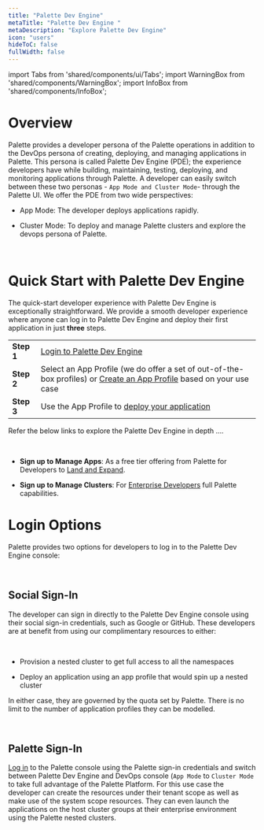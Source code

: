 ```yaml
---
title: "Palette Dev Engine"
metaTitle: "Palette Dev Engine "
metaDescription: "Explore Palette Dev Engine"
icon: "users"
hideToC: false
fullWidth: false
---
```


import Tabs from 'shared/components/ui/Tabs';
import WarningBox from 'shared/components/WarningBox';
import InfoBox from 'shared/components/InfoBox';


# Overview

Palette provides a developer persona of the Palette operations in addition to the DevOps persona of creating, deploying, and managing applications in Palette. This persona is called Palette Dev Engine (PDE); the experience developers have while building, maintaining, testing, deploying, and monitoring applications through Palette. A developer can easily switch between these two personas - `App Mode and Cluster Mode`- through the Palette UI. We offer the PDE from two wide perspectives:

* App Mode: The developer deploys applications rapidly.

* Cluster Mode: To deploy and manage Palette clusters and explore the devops persona of Palette.

<br />


# Quick Start with Palette Dev Engine

The quick-start developer experience with Palette Dev Engine is exceptionally straightforward. We provide a smooth developer experience where anyone can log in to Palette Dev Engine and deploy their first application in just **three** steps.

|    |  |
|----|---|
|**Step 1** |[Login to Palette Dev Engine](/devx#loginoptions)|
|**Step 2** |Select an App Profile (we do offer a set of out-of-the-box profiles) or [Create an App Profile](/devx/app-profile) based on your use case|
|**Step 3** |Use the App Profile to [deploy your application](/devx/apps)| 

Refer the below links to explore the Palette Dev Engine in depth ....

<br />

* **Sign up to Manage Apps**: As a free tier offering from Palette for Developers to [Land and Expand](/devx/dev-land-explore).


* **Sign up to Manage Clusters**: For [Enterprise Developers](/devx/enterprise-user) full Palette capabilities.

# Login Options

Palette provides two options for developers to log in to the Palette Dev Engine console:

<br />

## Social Sign-In 

The developer can sign in directly to the Palette Dev Engine console using their social sign-in credentials, such as Google or GitHub. These developers are at benefit from using our complimentary resources to either:

<br />

* Provision a nested cluster to get full access to all the namespaces

* Deploy an application using an app profile that would spin up a nested cluster

In either case, they are governed by the quota set by Palette. There is no limit to the number of application profiles they can be modelled.

<br />


## Palette Sign-In

[Log in](/getting-started) to the Palette console using the Palette sign-in credentials and switch between Palette Dev Engine and DevOps console (`App Mode` to `Cluster Mode` to take full advantage of the Palette Platform. For this use case the developer can create the resources under their tenant scope as well as make use of the system scope resources. They can even launch the applications on the host cluster groups at their enterprise environment using the Palette nested clusters.


<br />
<br />
